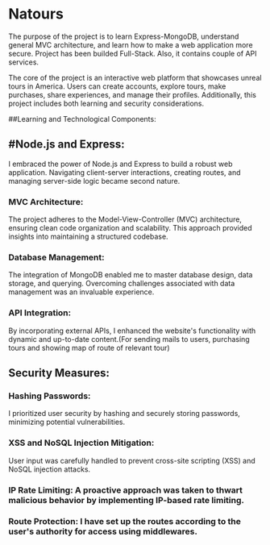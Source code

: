 # Natours

The purpose of the project is to learn Express-MongoDB, understand general MVC architecture, and learn how to make a web application more secure. Project has been builded Full-Stack. Also, it contains couple of API services.

The core of the project is an interactive web platform that showcases unreal tours in America. Users can create accounts, explore tours, make purchases, share experiences, and manage their profiles. Additionally, this project includes both learning and security considerations.

##Learning and Technological Components:

## #Node.js and Express: 
I embraced the power of Node.js and Express to build a robust web application. Navigating client-server interactions, creating routes, and managing server-side logic became second nature.

### MVC Architecture: 
The project adheres to the Model-View-Controller (MVC) architecture, ensuring clean code organization and scalability. This approach provided insights into maintaining a structured codebase.

### Database Management: 
The integration of MongoDB enabled me to master database design, data storage, and querying. Overcoming challenges associated with data management was an invaluable experience.

### API Integration: 
By incorporating external APIs, I enhanced the website's functionality with dynamic and up-to-date content.(For sending mails to users, purchasing tours and showing map of route of relevant tour)

## Security Measures:

### Hashing Passwords: 
I prioritized user security by hashing and securely storing passwords, minimizing potential vulnerabilities.

### XSS and NoSQL Injection Mitigation: 
User input was carefully handled to prevent cross-site scripting (XSS) and NoSQL injection attacks.

### IP Rate Limiting: A proactive approach was taken to thwart malicious behavior by implementing IP-based rate limiting.

### Route Protection: I have set up the routes according to the user's authority for access using middlewares.
